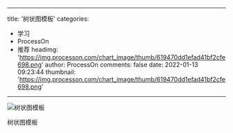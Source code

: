 
---
title: '树状图模板'
categories: 
 - 学习
 - ProcessOn
 - 推荐
headimg: 'https://img.processon.com/chart_image/thumb/619470dd1efad41bf2cfe698.png'
author: ProcessOn
comments: false
date: 2022-01-13 09:23:44
thumbnail: 'https://img.processon.com/chart_image/thumb/619470dd1efad41bf2cfe698.png'
---

<div>   
<img class="thumb" alt="树状图模板" src="https://img.processon.com/chart_image/thumb/619470dd1efad41bf2cfe698.png" referrerpolicy="no-referrer">
<p>树状图模板</p>  
</div>
            